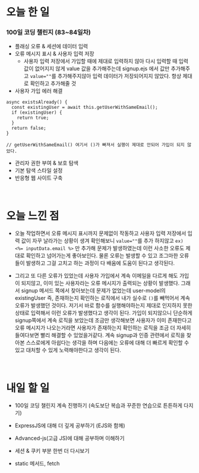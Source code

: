 # 오늘 한 일

### 100일 코딩 챌린지 (83~84일차)

- 플래싱 오류 & 세션에 데이터 입력
- 오류 메시지 표시 & 사용자 입력 저장
  - 사용자 입력 저장에서 가입할 때에 제대로 입력하지 않아 다시 입력할 때 입력 값이 없어지지 않게 value 값을 추가해주는데 signup.ejs 에서 값만 추가해주고 `value=""`를 추가해주지않아 입력 데이터가 저장되어지지 않았다. 항상 제대로 확인하고 추가해줄 것
- 사용자 가입 에러 해결

```
async existsAlready() {
  const existingUser = await this.getUserWithSameEmail();
  if (existingUser) {
    return true;
  }
  return false;
}

// getUserWithSameEmail() 여기서 ()가 빠져서 실행이 제대로 안되어 가입이 되지 않았다.
```

- 관리자 권한 부여 & 보호 탐색
- 기본 탐색 스타일 설정
- 반응형 웹 사이트 구축

<br />

# 오늘 느낀 점

- 오늘 작업하면서 오류 메시지 표시까지 문제없이 작동하고 사용자 입력 저장에서 입력 값이 자꾸 날라가는 상황이 생겨 확인해보니 `value=""`를 추가 하지않고 `ex) <%= inputData.email %>` 만 추가해 문제가 발생하였는데 이런 사소한 오류도 제대로 확인하고 넘어가는게 좋아보인다. 물론 오류는 발생할 수 있고 조그마한 오류들이 발생하고 그걸 고치고 하는 과정이 다 배움에 도움이 된다고 생각된다.

- 그리고 또 다른 오류가 있었는데 사용자 가입에서 계속 이메일을 다르게 해도 가입이 되지않고, 이미 있는 사용자라는 오류 메시지가 출력되는 상황이 발생했다. 그래서 signup 메서드 쪽에서 찾아보는데 문제가 없었는데 user-model의 existingUser 즉, 존재하는지 확인하는 로직에서 내가 실수로 `()`를 빼먹어서 계속 오류가 발생했던 것이다. 저기서 바로 함수를 실행해야하는지 제대로 인지하지 못한 상태로 입력해서 이런 오류가 발생했다고 생각이 된다. 가입이 되지않으니 단순하게 signup쪽에서 계속 로직을 보았는데 조금만 생각해보면 사용자가 이미 존재한다고 오류 메시지가 나오는거라면 사용자가 존재하는지 확인하는 로직을 조금 더 자세히 들여다보면 빨리 해결할 수 있었을거같다. 계속 signup과 인증 관련에서 로직을 찾아본 스스로에게 아쉽다는 생각을 하며 다음에는 오류에 대해 더 빠르게 확인할 수 있고 대처할 수 있게 노력해야한다고 생각이 된다.

<br />

# 내일 할 일

- 100일 코딩 챌린지 계속 진행하기 (속도보단 복습과 꾸준한 연습으로 튼튼하게 다지기)

- ExpressJS에 대해 더 깊게 공부하기 (EJS와 함께)

- Advanced-js(고급 JS)에 대해 공부하며 이해하기

- 세션 & 쿠키 부분 한번 더 다시보기

- static 메서드, fetch

